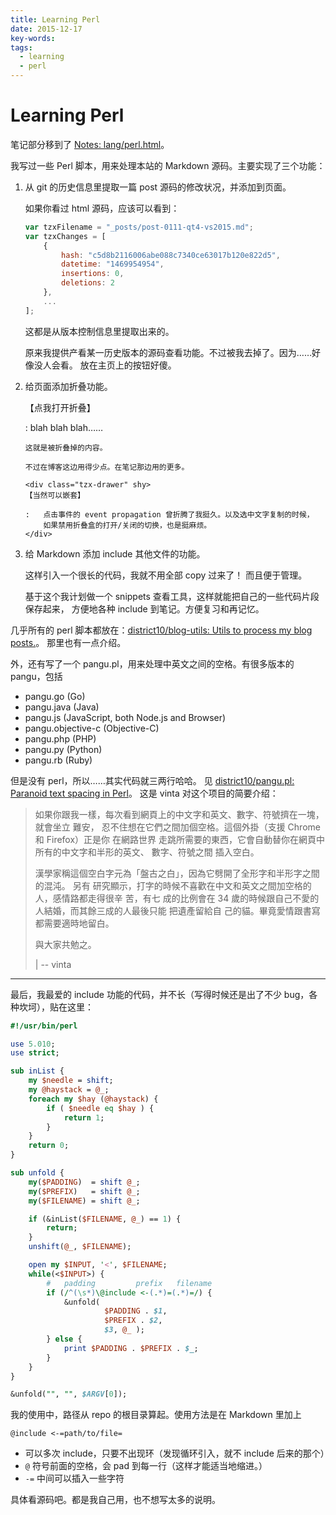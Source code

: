 ```yaml
---
title: Learning Perl
date: 2015-12-17
key-words:
tags:
  - learning
  - perl
---
```


Learning Perl
=============

笔记部分移到了 [Notes: lang/perl.html](http://tangzx.qiniudn.com/notes/lang/perl.html)。

我写过一些 Perl 脚本，用来处理本站的 Markdown 源码。主要实现了三个功能：

1.  从 git 的历史信息里提取一篇 post 源码的修改状况，并添加到页面。

    如果你看过 html 源码，应该可以看到：

    ```javascript
    var tzxFilename = "_posts/post-0111-qt4-vs2015.md";
    var tzxChanges = [
        {
            hash: "c5d8b2116006abe088c7340ce63017b120e822d5",
            datetime: "1469954954",
            insertions: 0,
            deletions: 2
        },
        ...
    ];
    ```

    这都是从版本控制信息里提取出来的。

    原来我提供产看某一历史版本的源码查看功能。不过被我去掉了。因为……好像没人会看。
    放在主页上的按钮好傻。

2.  给页面添加折叠功能。

    <div class="tzx-drawer" shy>
    【点我打开折叠】

    :   blah blah blah……

        这就是被折叠掉的内容。

        不过在博客这边用得少点。在笔记那边用的更多。

        <div class="tzx-drawer" shy>
        【当然可以嵌套】

        :   点击事件的 event propagation 曾折腾了我挺久。以及选中文字复制的时候，
            如果禁用折叠盒的打开/关闭的切换，也是挺麻烦。
        </div>
    </div>

3.  给 Markdown 添加 include 其他文件的功能。

    这样引入一个很长的代码，我就不用全部 copy 过来了！
    而且便于管理。

    基于这个我计划做一个 snippets 查看工具，这样就能把自己的一些代码片段保存起来，
    方便地各种 include 到笔记。方便复习和再记忆。

几乎所有的 perl 脚本都放在：[district10/blog-utils: Utils to process my blog posts.](https://github.com/district10/blog-utils)。
那里也有一点介绍。

外，还有写了一个 pangu.pl，用来处理中英文之间的空格。有很多版本的 pangu，包括

-   pangu.go (Go)
-   pangu.java (Java)
-   pangu.js (JavaScript, both Node.js and Browser)
-   pangu.objective-c (Objective-C)
-   pangu.php (PHP)
-   pangu.py (Python)
-   pangu.rb (Ruby)

但是没有 perl，所以……其实代码就三两行哈哈。
见 [district10/pangu.pl: Paranoid text spacing in Perl](https://github.com/district10/pangu.pl)。
这是 vinta 对这个项目的简要介绍：

>   如果你跟我一樣，每次看到網頁上的中文字和英文、數字、符號擠在一塊，就會坐立
>   難安， 忍不住想在它們之間加個空格。這個外掛（支援 Chrome 和 Firefox）正是你
>   在網路世界 走跳所需要的東西，它會自動替你在網頁中所有的中文字和半形的英文、
>   數字、符號之間 插入空白。
>
>   漢學家稱這個空白字元為「盤古之白」，因為它劈開了全形字和半形字之間的混沌。
>   另有 研究顯示，打字的時候不喜歡在中文和英文之間加空格的人，感情路都走得很辛
>   苦，有七 成的比例會在 34 歲的時候跟自己不愛的人結婚，而其餘三成的人最後只能
>   把遺產留給自 己的貓。畢竟愛情跟書寫都需要適時地留白。
>
>   與大家共勉之。
>
>   |                       -- vinta

---

最后，我最爱的 include 功能的代码，并不长（写得时候还是出了不少 bug，各种坎坷），贴在这里：

```perl
#!/usr/bin/perl

use 5.010;
use strict;

sub inList {
    my $needle = shift;
    my @haystack = @_;
    foreach my $hay (@haystack) {
        if ( $needle eq $hay ) {
            return 1;
        }
    }
    return 0;
}

sub unfold {
    my($PADDING)  = shift @_;
    my($PREFIX)   = shift @_;
    my($FILENAME) = shift @_;

    if (&inList($FILENAME, @_) == 1) {
        return;
    }
    unshift(@_, $FILENAME);

    open my $INPUT, '<', $FILENAME;
    while(<$INPUT>) {
        #   padding         prefix   filename
        if (/^(\s*)\@include <-(.*)=(.*)=/) {
            &unfold(
                     $PADDING . $1,
                     $PREFIX . $2,
                     $3, @_ );
        } else {
            print $PADDING . $PREFIX . $_;
        }
    }
}

&unfold("", "", $ARGV[0]);
```

我的使用中，路径从 repo 的根目录算起。使用方法是在 Markdown 里加上

```
@include <-=path/to/file=
```

-   可以多次 include，只要不出现环（发现循环引入，就不 include 后来的那个）
-   `@` 符号前面的空格，会 pad 到每一行（这样才能适当地缩进。）
-   `-=` 中间可以插入一些字符

具体看源码吧。都是我自己用，也不想写太多的说明。
